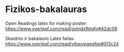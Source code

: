 # Fizikos-bakalauras



Open Readings latex for making poster:
https://www.overleaf.com/read/gstndxfbtgfq#42dc08

Skaidrės ir bakalauro Latex failas:
https://www.overleaf.com/read/vjbwvpgqgfqs#0f3c24
